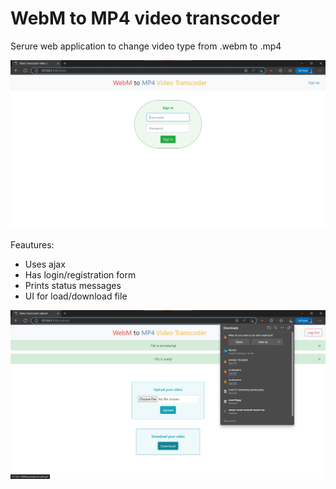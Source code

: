# WebM to MP4 video transcoder

Serure web application to change video type from .webm to .mp4

![UI login form](login-form.jpg)

Feautures:

- Uses ajax
- Has login/registration form
- Prints status messages
- UI for load/download file

![UI example](file-processing.jpg)
